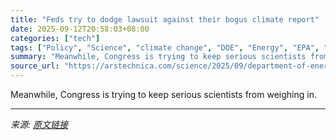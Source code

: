 ```yaml
---
title: "Feds try to dodge lawsuit against their bogus climate report"
date: 2025-09-12T20:58:03+08:00
categories: ["tech"]
tags: ["Policy", "Science", "climate change", "DOE", "Energy", "EPA", "greenhouse gasses", "lawsuit"]
summary: "Meanwhile, Congress is trying to keep serious scientists from weighing in."
source_url: "https://arstechnica.com/science/2025/09/department-of-energy-gets-rid-of-climate-skeptics-group-to-dodge-lawsuit/"
---
```


Meanwhile, Congress is trying to keep serious scientists from weighing in.

---

*来源: [原文链接](https://arstechnica.com/science/2025/09/department-of-energy-gets-rid-of-climate-skeptics-group-to-dodge-lawsuit/)*
